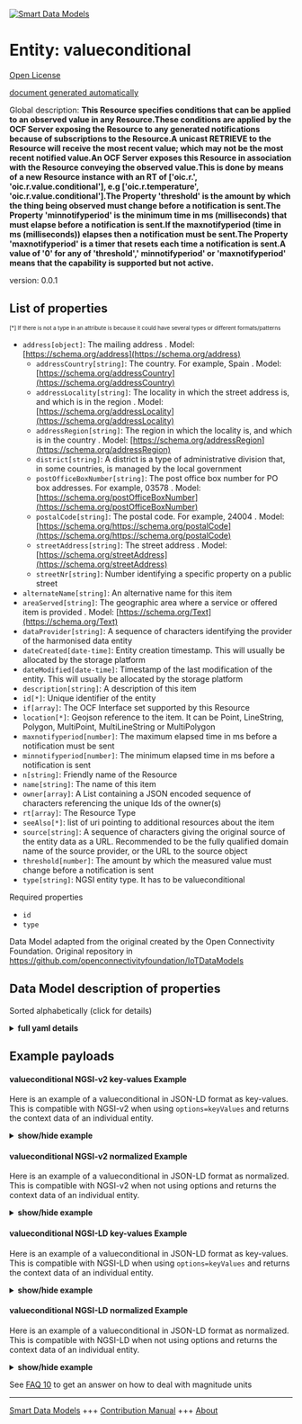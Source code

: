<!-- 10-Header -->    
[![Smart Data Models](https://smartdatamodels.org/wp-content/uploads/2022/01/SmartDataModels_logo.png "Logo")](https://smartdatamodels.org)    
Entity: valueconditional    
========================<!-- /10-Header -->    
<!-- 15-License -->    
[Open License](https://github.com/smart-data-models//dataModel.OCF/blob/master/valueconditional/LICENSE.md)    
[document generated automatically](https://docs.google.com/presentation/d/e/2PACX-1vTs-Ng5dIAwkg91oTTUdt8ua7woBXhPnwavZ0FxgR8BsAI_Ek3C5q97Nd94HS8KhP-r_quD4H0fgyt3/pub?start=false&loop=false&delayms=3000#slide=id.gb715ace035_0_60)    
<!-- /15-License -->    
<!-- 20-Description -->    
Global description: **This Resource specifies conditions that can be applied to an observed value in any Resource.These conditions are applied by the OCF Server exposing the Resource to any generated notifications because of subscriptions to the Resource.A unicast RETRIEVE to the Resource will receive the most recent value; which may not be the most recent notified value.An OCF Server exposes this Resource in association with the Resource conveying the observed value.This is done by means of a new Resource instance with an RT of ['oic.r.<thing being observed>', 'oic.r.value.conditional'], e.g ['oic.r.temperature', 'oic.r.value.conditional'].The Property 'threshold' is the amount by which the thing being observed must change before a notification is sent.The Property 'minnotifyperiod' is the minimum time in ms (milliseconds) that must elapse before a notification is sent.If the maxnotifyperiod (time in ms (milliseconds)) elapses then a notification must be sent.The Property 'maxnotifyperiod' is a timer that resets each time a notification is sent.A value of '0' for any of 'threshold',' minnotifyperiod' or 'maxnotifyperiod' means that the capability is supported but not active.**    
version: 0.0.1    
<!-- /20-Description -->    
<!-- 30-PropertiesList -->    
## List of properties    
<sup><sub>[*] If there is not a type in an attribute is because it could have several types or different formats/patterns</sub></sup>    
- `address[object]`: The mailing address  . Model: [https://schema.org/address](https://schema.org/address)	- `addressCountry[string]`: The country. For example, Spain  . Model: [https://schema.org/addressCountry](https://schema.org/addressCountry)    
	- `addressLocality[string]`: The locality in which the street address is, and which is in the region  . Model: [https://schema.org/addressLocality](https://schema.org/addressLocality)    
	- `addressRegion[string]`: The region in which the locality is, and which is in the country  . Model: [https://schema.org/addressRegion](https://schema.org/addressRegion)    
	- `district[string]`: A district is a type of administrative division that, in some countries, is managed by the local government      
	- `postOfficeBoxNumber[string]`: The post office box number for PO box addresses. For example, 03578  . Model: [https://schema.org/postOfficeBoxNumber](https://schema.org/postOfficeBoxNumber)    
	- `postalCode[string]`: The postal code. For example, 24004  . Model: [https://schema.org/https://schema.org/postalCode](https://schema.org/https://schema.org/postalCode)    
	- `streetAddress[string]`: The street address  . Model: [https://schema.org/streetAddress](https://schema.org/streetAddress)    
	- `streetNr[string]`: Number identifying a specific property on a public street      
- `alternateName[string]`: An alternative name for this item  - `areaServed[string]`: The geographic area where a service or offered item is provided  . Model: [https://schema.org/Text](https://schema.org/Text)- `dataProvider[string]`: A sequence of characters identifying the provider of the harmonised data entity  - `dateCreated[date-time]`: Entity creation timestamp. This will usually be allocated by the storage platform  - `dateModified[date-time]`: Timestamp of the last modification of the entity. This will usually be allocated by the storage platform  - `description[string]`: A description of this item  - `id[*]`: Unique identifier of the entity  - `if[array]`: The OCF Interface set supported by this Resource  - `location[*]`: Geojson reference to the item. It can be Point, LineString, Polygon, MultiPoint, MultiLineString or MultiPolygon  - `maxnotifyperiod[number]`: The maximum elapsed time in ms before a notification must be sent  - `minnotifyperiod[number]`: The minimum elapsed time in ms before a notification is sent  - `n[string]`: Friendly name of the Resource  - `name[string]`: The name of this item  - `owner[array]`: A List containing a JSON encoded sequence of characters referencing the unique Ids of the owner(s)  - `rt[array]`: The Resource Type  - `seeAlso[*]`: list of uri pointing to additional resources about the item  - `source[string]`: A sequence of characters giving the original source of the entity data as a URL. Recommended to be the fully qualified domain name of the source provider, or the URL to the source object  - `threshold[number]`: The amount by which the measured value must change before a notification is sent  - `type[string]`: NGSI entity type. It has to be valueconditional  <!-- /30-PropertiesList -->    
<!-- 35-RequiredProperties -->    
Required properties    
- `id`  - `type`  <!-- /35-RequiredProperties -->    
<!-- 40-RequiredProperties -->    
Data Model adapted from the original created by the Open Connectivity Foundation. Original repository in https://github.com/openconnectivityfoundation/IoTDataModels    
<!-- /40-RequiredProperties -->    
<!-- 50-DataModelHeader -->    
## Data Model description of properties    
Sorted alphabetically (click for details)    
<!-- /50-DataModelHeader -->    
<!-- 60-ModelYaml -->    
<details><summary><strong>full yaml details</strong></summary>      
```yaml    
valueconditional:      
  description: 'This Resource specifies conditions that can be applied to an observed value in any Resource.These conditions are applied by the OCF Server exposing the Resource to any generated notifications because of subscriptions to the Resource.A unicast RETRIEVE to the Resource will receive the most recent value; which may not be the most recent notified value.An OCF Server exposes this Resource in association with the Resource conveying the observed value.This is done by means of a new Resource instance with an RT of [''oic.r.<thing being observed>'', ''oic.r.value.conditional''], e.g [''oic.r.temperature'', ''oic.r.value.conditional''].The Property ''threshold'' is the amount by which the thing being observed must change before a notification is sent.The Property ''minnotifyperiod'' is the minimum time in ms (milliseconds) that must elapse before a notification is sent.If the maxnotifyperiod (time in ms (milliseconds)) elapses then a notification must be sent.The Property ''maxnotifyperiod'' is a timer that resets each time a notification is sent.A value of ''0'' for any of ''threshold'','' minnotifyperiod'' or ''maxnotifyperiod'' means that the capability is supported but not active.'      
  properties:      
    address:      
      description: The mailing address      
      properties:      
        addressCountry:      
          description: 'The country. For example, Spain'      
          type: string      
          x-ngsi:      
            model: https://schema.org/addressCountry      
            type: Property      
        addressLocality:      
          description: 'The locality in which the street address is, and which is in the region'      
          type: string      
          x-ngsi:      
            model: https://schema.org/addressLocality      
            type: Property      
        addressRegion:      
          description: 'The region in which the locality is, and which is in the country'      
          type: string      
          x-ngsi:      
            model: https://schema.org/addressRegion      
            type: Property      
        district:      
          description: 'A district is a type of administrative division that, in some countries, is managed by the local government'      
          type: string      
          x-ngsi:      
            type: Property      
        postOfficeBoxNumber:      
          description: 'The post office box number for PO box addresses. For example, 03578'      
          type: string      
          x-ngsi:      
            model: https://schema.org/postOfficeBoxNumber      
            type: Property      
        postalCode:      
          description: 'The postal code. For example, 24004'      
          type: string      
          x-ngsi:      
            model: https://schema.org/https://schema.org/postalCode      
            type: Property      
        streetAddress:      
          description: The street address      
          type: string      
          x-ngsi:      
            model: https://schema.org/streetAddress      
            type: Property      
        streetNr:      
          description: Number identifying a specific property on a public street      
          type: string      
          x-ngsi:      
            type: Property      
      type: object      
      x-ngsi:      
        model: https://schema.org/address      
        type: Property      
    alternateName:      
      description: An alternative name for this item      
      type: string      
      x-ngsi:      
        type: Property      
    areaServed:      
      description: The geographic area where a service or offered item is provided      
      type: string      
      x-ngsi:      
        model: https://schema.org/Text      
        type: Property      
    dataProvider:      
      description: A sequence of characters identifying the provider of the harmonised data entity      
      type: string      
      x-ngsi:      
        type: Property      
    dateCreated:      
      description: Entity creation timestamp. This will usually be allocated by the storage platform      
      format: date-time      
      type: string      
      x-ngsi:      
        type: Property      
    dateModified:      
      description: Timestamp of the last modification of the entity. This will usually be allocated by the storage platform      
      format: date-time      
      type: string      
      x-ngsi:      
        type: Property      
    description:      
      description: A description of this item      
      type: string      
      x-ngsi:      
        type: Property      
    id:      
      anyOf:      
        - description: Identifier format of any NGSI entity      
          maxLength: 256      
          minLength: 1      
          pattern: ^[\w\-\.\{\}\$\+\*\[\]`|~^@!,:\\]+$      
          type: string      
          x-ngsi:      
            type: Property      
        - description: Identifier format of any NGSI entity      
          format: uri      
          type: string      
          x-ngsi:      
            type: Property      
      description: Unique identifier of the entity      
      x-ngsi:      
        type: Property      
    if:      
      description: The OCF Interface set supported by this Resource      
      items:      
        enum:      
          - oic.if.rw      
          - oic.if.baseline      
        maxLength: 64      
        type: string      
      minItems: 2      
      readOnly: true      
      type: array      
      uniqueItems: true      
      x-ngsi:      
        type: Property      
    location:      
      description: 'Geojson reference to the item. It can be Point, LineString, Polygon, MultiPoint, MultiLineString or MultiPolygon'      
      oneOf:      
        - description: Geojson reference to the item. Point      
          properties:      
            bbox:      
              items:      
                type: number      
              minItems: 4      
              type: array      
            coordinates:      
              items:      
                type: number      
              minItems: 2      
              type: array      
            type:      
              enum:      
                - Point      
              type: string      
          required:      
            - type      
            - coordinates      
          title: GeoJSON Point      
          type: object      
          x-ngsi:      
            type: GeoProperty      
        - description: Geojson reference to the item. LineString      
          properties:      
            bbox:      
              items:      
                type: number      
              minItems: 4      
              type: array      
            coordinates:      
              items:      
                items:      
                  type: number      
                minItems: 2      
                type: array      
              minItems: 2      
              type: array      
            type:      
              enum:      
                - LineString      
              type: string      
          required:      
            - type      
            - coordinates      
          title: GeoJSON LineString      
          type: object      
          x-ngsi:      
            type: GeoProperty      
        - description: Geojson reference to the item. Polygon      
          properties:      
            bbox:      
              items:      
                type: number      
              minItems: 4      
              type: array      
            coordinates:      
              items:      
                items:      
                  items:      
                    type: number      
                  minItems: 2      
                  type: array      
                minItems: 4      
                type: array      
              type: array      
            type:      
              enum:      
                - Polygon      
              type: string      
          required:      
            - type      
            - coordinates      
          title: GeoJSON Polygon      
          type: object      
          x-ngsi:      
            type: GeoProperty      
        - description: Geojson reference to the item. MultiPoint      
          properties:      
            bbox:      
              items:      
                type: number      
              minItems: 4      
              type: array      
            coordinates:      
              items:      
                items:      
                  type: number      
                minItems: 2      
                type: array      
              type: array      
            type:      
              enum:      
                - MultiPoint      
              type: string      
          required:      
            - type      
            - coordinates      
          title: GeoJSON MultiPoint      
          type: object      
          x-ngsi:      
            type: GeoProperty      
        - description: Geojson reference to the item. MultiLineString      
          properties:      
            bbox:      
              items:      
                type: number      
              minItems: 4      
              type: array      
            coordinates:      
              items:      
                items:      
                  items:      
                    type: number      
                  minItems: 2      
                  type: array      
                minItems: 2      
                type: array      
              type: array      
            type:      
              enum:      
                - MultiLineString      
              type: string      
          required:      
            - type      
            - coordinates      
          title: GeoJSON MultiLineString      
          type: object      
          x-ngsi:      
            type: GeoProperty      
        - description: Geojson reference to the item. MultiLineString      
          properties:      
            bbox:      
              items:      
                type: number      
              minItems: 4      
              type: array      
            coordinates:      
              items:      
                items:      
                  items:      
                    items:      
                      type: number      
                    minItems: 2      
                    type: array      
                  minItems: 4      
                  type: array      
                type: array      
              type: array      
            type:      
              enum:      
                - MultiPolygon      
              type: string      
          required:      
            - type      
            - coordinates      
          title: GeoJSON MultiPolygon      
          type: object      
          x-ngsi:      
            type: GeoProperty      
      x-ngsi:      
        type: GeoProperty      
    maxnotifyperiod:      
      description: The maximum elapsed time in ms before a notification must be sent      
      minimum: 0      
      type: number      
      x-ngsi:      
        type: Property      
    minnotifyperiod:      
      description: The minimum elapsed time in ms before a notification is sent      
      minimum: 0      
      type: number      
      x-ngsi:      
        type: Property      
    n:      
      description: Friendly name of the Resource      
      maxLength: 64      
      readOnly: true      
      type: string      
      x-ngsi:      
        type: Property      
    name:      
      description: The name of this item      
      type: string      
      x-ngsi:      
        type: Property      
    owner:      
      description: A List containing a JSON encoded sequence of characters referencing the unique Ids of the owner(s)      
      items:      
        anyOf:      
          - description: Identifier format of any NGSI entity      
            maxLength: 256      
            minLength: 1      
            pattern: ^[\w\-\.\{\}\$\+\*\[\]`|~^@!,:\\]+$      
            type: string      
            x-ngsi:      
              type: Property      
          - description: Identifier format of any NGSI entity      
            format: uri      
            type: string      
            x-ngsi:      
              type: Property      
        description: Unique identifier of the entity      
        x-ngsi:      
          type: Property      
      type: array      
      x-ngsi:      
        type: Property      
    rt:      
      description: The Resource Type      
      items:      
        enum:      
          - oic.r.value.conditional      
        maxLength: 64      
        type: string      
      minItems: 1      
      readOnly: true      
      type: array      
      uniqueItems: true      
      x-ngsi:      
        type: Property      
    seeAlso:      
      description: list of uri pointing to additional resources about the item      
      oneOf:      
        - items:      
            format: uri      
            type: string      
          minItems: 1      
          type: array      
        - format: uri      
          type: string      
      x-ngsi:      
        type: Property      
    source:      
      description: 'A sequence of characters giving the original source of the entity data as a URL. Recommended to be the fully qualified domain name of the source provider, or the URL to the source object'      
      type: string      
      x-ngsi:      
        type: Property      
    threshold:      
      description: The amount by which the measured value must change before a notification is sent      
      minimum: 0      
      type: number      
      x-ngsi:      
        type: Property      
    type:      
      description: NGSI entity type. It has to be valueconditional      
      enum:      
        - valueconditional      
      type: string      
      x-ngsi:      
        type: Property      
  required:      
    - id      
    - type      
  type: object      
  x-derived-from: https://raw.githubusercontent.com/openconnectivityfoundation/IoTDataModels/master/ValueConditionalResURI.swagger.json      
  x-disclaimer: 'Redistribution and use in source and binary forms, with or without modification, are permitted  provided that the license conditions are met. Copyleft (c) 2022 Contributors to Smart Data Models Program'      
  x-license-url: https://github.com/smart-data-models/dataModel.OCF/blob/master/valueconditional/LICENSE.md      
  x-model-schema: https://smart-data-models.github.io/dataModel.OCF/valueconditional/schema.json      
  x-model-tags: OCF      
  x-version: 0.0.1      
```    
</details>      
<!-- /60-ModelYaml -->    
<!-- 70-MiddleNotes -->    
<!-- /70-MiddleNotes -->    
<!-- 80-Examples -->    
## Example payloads      
#### valueconditional NGSI-v2 key-values Example      
Here is an example of a valueconditional in JSON-LD format as key-values. This is compatible with NGSI-v2 when  using `options=keyValues` and returns the context data of an individual entity.    
<details><summary><strong>show/hide example</strong></summary>      
```json  
{  
  "id": "urn:ngsi-ld:valueconditional:id:SDEW:33209754",  
  "dateCreated": "2019-01-19T07:29:26Z",  
  "dateModified": "1972-12-15T08:21:08Z",  
  "source": "Continue short person operation serve happy small.",  
  "name": "Know thousand food true challenge.",  
  "alternateName": "Sea get special senior. New administration its former indeed image.",  
  "description": "Admit between century. Effect shoulder send rest society recently suggest. Go outside article reach.",  
  "dataProvider": "Deep weight small who day worker lawyer child. Painting again seek whole level you. Space nor identify head exactly.",  
  "owner": [  
    "urn:ngsi-ld:valueconditional:items:RVGE:20842271",  
    "urn:ngsi-ld:valueconditional:items:GWWR:44594825"  
  ],  
  "seeAlso": [  
    "urn:ngsi-ld:valueconditional:items:ICEL:92972708"  
  ],  
  "location": {  
    "type": "Point",  
    "coordinates": [  
      -75.679866,  
      -97.238743  
    ]  
  },  
  "address": {  
    "streetAddress": "Dark manage camera according upon easy sur",  
    "addressLocality": "Difficult space issue federal. Daughter understand color",  
    "addressRegion": "Child protect cut everybody important answer total those. Bank point deep nation about move herself modern.",  
    "addressCountry": "Region prev",  
    "postalCode": "Whom step actually for dark toward. Situation per likely teacher like appear ability agent. Family propert",  
    "postOfficeBoxNumber": "Performance meeting drop anything yourself black military. Whether from book professional walk if. Federal various wife lawyer choose data.",  
    "streetNr": "Project thus artist radio management remember. Push will recent become along. Under act half about know yeah.",  
    "district": "Piec"  
  },  
  "areaServed": "Bit bank picture six. Fall strong tough material. Few pressure many guy he world deep. Into claim try.",  
  "rt": [  
    "oic.r.value.conditional"  
  ],  
  "maxnotifyperiod": 864,  
  "minnotifyperiod": 864,  
  "threshold": 984.9,  
  "n": "Couple child candidate. Un",  
  "if": [  
    "oic.if.rw",  
    "oic.if.baseline"  
  ],  
  "type": "valueconditional"  
}  
```  
</details>    
#### valueconditional NGSI-v2 normalized Example      
Here is an example of a valueconditional in JSON-LD format as normalized. This is compatible with NGSI-v2 when not using options and returns the context data of an individual entity.    
<details><summary><strong>show/hide example</strong></summary>      
```json  
{  
  "id": "urn:ngsi-ld:valueconditional:id:SDEW:33209754",  
  "dateCreated": {  
    "type": "DateTime",  
    "value": "2019-01-19T07:29:26Z"  
  },  
  "dateModified": {  
    "type": "DateTime",  
    "value": "1972-12-15T08:21:08Z"  
  },  
  "source": {  
    "type": "Text",  
    "value": "Continue short person operation serve happy small."  
  },  
  "name": {  
    "type": "Text",  
    "value": "Know thousand food true challenge."  
  },  
  "alternateName": {  
    "type": "Text",  
    "value": "Sea get special senior. New administration its former indeed image."  
  },  
  "description": {  
    "type": "Text",  
    "value": "Admit between century. Effect shoulder send rest society recently suggest. Go outside article reach."  
  },  
  "dataProvider": {  
    "type": "Text",  
    "value": "Deep weight small who day worker lawyer child. Painting again seek whole level you. Space nor identify head exactly."  
  },  
  "owner": {  
    "type": "StructuredValue",  
    "value": [  
      "urn:ngsi-ld:valueconditional:items:RVGE:20842271",  
      "urn:ngsi-ld:valueconditional:items:GWWR:44594825"  
    ]  
  },  
  "seeAlso": {  
    "type": "StructuredValue",  
    "value": [  
      "urn:ngsi-ld:valueconditional:items:ICEL:92972708"  
    ]  
  },  
  "location": {  
    "type": "geo:json",  
    "value": {  
      "type": "Point",  
      "coordinates": [  
        -75.679866,  
        -97.238743  
      ]  
    }  
  },  
  "address": {  
    "type": "StructuredValue",  
    "value": {  
      "streetAddress": "Dark manage camera according upon easy sur",  
      "addressLocality": "Difficult space issue federal. Daughter understand color",  
      "addressRegion": "Child protect cut everybody important answer total those. Bank point deep nation about move herself modern.",  
      "addressCountry": "Region prev",  
      "postalCode": "Whom step actually for dark toward. Situation per likely teacher like appear ability agent. Family propert",  
      "postOfficeBoxNumber": "Performance meeting drop anything yourself black military. Whether from book professional walk if. Federal various wife lawyer choose data.",  
      "streetNr": "Project thus artist radio management remember. Push will recent become along. Under act half about know yeah.",  
      "district": "Piec"  
    }  
  },  
  "areaServed": {  
    "type": "Text",  
    "value": "Bit bank picture six. Fall strong tough material. Few pressure many guy he world deep. Into claim try."  
  },  
  "rt": {  
    "type": "StructuredValue",  
    "value": [  
      "oic.r.value.conditional"  
    ]  
  },  
  "maxnotifyperiod": {  
    "type": "Number",  
    "value": 864  
  },  
  "minnotifyperiod": {  
    "type": "Number",  
    "value": 864  
  },  
  "threshold": {  
    "type": "Number",  
    "value": 984.9  
  },  
  "n": {  
    "type": "Text",  
    "value": "Couple child candidate. Un"  
  },  
  "if": {  
    "type": "StructuredValue",  
    "value": [  
      "oic.if.rw",  
      "oic.if.baseline"  
    ]  
  },  
  "type": "valueconditional"  
}  
```  
</details>    
#### valueconditional NGSI-LD key-values Example      
Here is an example of a valueconditional in JSON-LD format as key-values. This is compatible with NGSI-LD when  using `options=keyValues` and returns the context data of an individual entity.    
<details><summary><strong>show/hide example</strong></summary>      
```json  
{  
  "id": "urn:ngsi-ld:valueconditional:id:SDEW:33209754",  
  "dateCreated": "2019-01-19T07:29:26Z",  
  "dateModified": "1972-12-15T08:21:08Z",  
  "source": "Continue short person operation serve happy small.",  
  "name": "Know thousand food true challenge.",  
  "alternateName": "Sea get special senior. New administration its former indeed image.",  
  "description": "Admit between century. Effect shoulder send rest society recently suggest. Go outside article reach.",  
  "dataProvider": "Deep weight small who day worker lawyer child. Painting again seek whole level you. Space nor identify head exactly.",  
  "owner": [  
    "urn:ngsi-ld:valueconditional:items:RVGE:20842271",  
    "urn:ngsi-ld:valueconditional:items:GWWR:44594825"  
  ],  
  "seeAlso": [  
    "urn:ngsi-ld:valueconditional:items:ICEL:92972708"  
  ],  
  "location": {  
    "type": "Point",  
    "coordinates": [  
      -75.679866,  
      -97.238743  
    ]  
  },  
  "address": {  
    "streetAddress": "Dark manage camera according upon easy sur",  
    "addressLocality": "Difficult space issue federal. Daughter understand color",  
    "addressRegion": "Child protect cut everybody important answer total those. Bank point deep nation about move herself modern.",  
    "addressCountry": "Region prev",  
    "postalCode": "Whom step actually for dark toward. Situation per likely teacher like appear ability agent. Family propert",  
    "postOfficeBoxNumber": "Performance meeting drop anything yourself black military. Whether from book professional walk if. Federal various wife lawyer choose data.",  
    "streetNr": "Project thus artist radio management remember. Push will recent become along. Under act half about know yeah.",  
    "district": "Piec"  
  },  
  "areaServed": "Bit bank picture six. Fall strong tough material. Few pressure many guy he world deep. Into claim try.",  
  "rt": [  
    "oic.r.value.conditional"  
  ],  
  "maxnotifyperiod": 864,  
  "minnotifyperiod": 864,  
  "threshold": 984.9,  
  "n": "Couple child candidate. Un",  
  "if": [  
    "oic.if.rw",  
    "oic.if.baseline"  
  ],  
  "type": "valueconditional",  
  "@context": [  
    "https://smartdatamodels.org/context.jsonld"  
  ]  
}  
```  
</details>    
#### valueconditional NGSI-LD normalized Example      
Here is an example of a valueconditional in JSON-LD format as normalized. This is compatible with NGSI-LD when not using options and returns the context data of an individual entity.    
<details><summary><strong>show/hide example</strong></summary>      
```json  
{  
    "id": "urn:ngsi-ld:valueconditional:id:SDEW:33209754",  
    "dateCreated": {  
        "type": "Property",  
        "value": {  
            "@type": "DateTime",  
            "@value": "2019-01-19T07:29:26Z"  
        }  
    },  
    "dateModified": {  
        "type": "Property",  
        "value": {  
            "@type": "DateTime",  
            "@value": "1972-12-15T08:21:08Z"  
        }  
    },  
    "source": {  
        "type": "Property",  
        "value": "Continue short person operation serve happy small."  
    },  
    "name": {  
        "type": "Property",  
        "value": "Know thousand food true challenge."  
    },  
    "alternateName": {  
        "type": "Property",  
        "value": "Sea get special senior. New administration its former indeed image."  
    },  
    "description": {  
        "type": "Property",  
        "value": "Admit between century. Effect shoulder send rest society recently suggest. Go outside article reach."  
    },  
    "dataProvider": {  
        "type": "Property",  
        "value": "Deep weight small who day worker lawyer child. Painting again seek whole level you. Space nor identify head exactly."  
    },  
    "owner": {  
        "type": "Property",  
        "value": [  
            "urn:ngsi-ld:valueconditional:items:RVGE:20842271",  
            "urn:ngsi-ld:valueconditional:items:GWWR:44594825"  
        ]  
    },  
    "seeAlso": {  
        "type": "Property",  
        "value": [  
            "urn:ngsi-ld:valueconditional:items:ICEL:92972708"  
        ]  
    },  
    "location": {  
        "type": "GeoProperty",  
        "value": {  
            "type": "Point",  
            "coordinates": [  
                -75.679866,  
                -97.238743  
            ]  
        }  
    },  
    "address": {  
        "type": "Property",  
        "value": {  
            "streetAddress": "Dark manage camera according upon easy sur",  
            "addressLocality": "Difficult space issue federal. Daughter understand color",  
            "addressRegion": "Child protect cut everybody important answer total those. Bank point deep nation about move herself modern.",  
            "addressCountry": "Region prev",  
            "postalCode": "Whom step actually for dark toward. Situation per likely teacher like appear ability agent. Family propert",  
            "postOfficeBoxNumber": "Performance meeting drop anything yourself black military. Whether from book professional walk if. Federal various wife lawyer choose data.",  
            "streetNr": "Project thus artist radio management remember. Push will recent become along. Under act half about know yeah.",  
            "district": "Piec"  
        }  
    },  
    "areaServed": {  
        "type": "Property",  
        "value": "Bit bank picture six. Fall strong tough material. Few pressure many guy he world deep. Into claim try."  
    },  
    "rt": {  
        "type": "Property",  
        "value": [  
            "oic.r.value.conditional"  
        ]  
    },  
    "maxnotifyperiod": {  
        "type": "Property",  
        "value": 864  
    },  
    "minnotifyperiod": {  
        "type": "Property",  
        "value": 864  
    },  
    "threshold": {  
        "type": "Property",  
        "value": 984.9  
    },  
    "n": {  
        "type": "Property",  
        "value": "Couple child candidate. Un"  
    },  
    "if": {  
        "type": "Property",  
        "value": [  
            "oic.if.rw",  
            "oic.if.baseline"  
        ]  
    },  
    "type": "valueconditional",  
    "@context": [  
        "https://smartdatamodels.org/context.jsonld"  
    ]  
}  
```  
</details><!-- /80-Examples -->    
<!-- 90-FooterNotes -->    
<!-- /90-FooterNotes -->    
<!-- 95-Units -->    
See [FAQ 10](https://smartdatamodels.org/index.php/faqs/) to get an answer on how to deal with magnitude units    
<!-- /95-Units -->    
<!-- 97-LastFooter -->    
---    
[Smart Data Models](https://smartdatamodels.org) +++ [Contribution Manual](https://bit.ly/contribution_manual) +++ [About](https://bit.ly/Introduction_SDM)<!-- /97-LastFooter -->    
